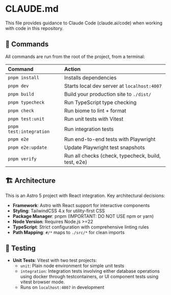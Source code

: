 # CLAUDE.md

This file provides guidance to Claude Code (claude.ai/code) when working with
code in this repository.

## 🧞 Commands

All commands are run from the root of the project, from a terminal:

| Command                 | Action                                              |
| :---------------------- | :-------------------------------------------------- |
| `pnpm install`          | Installs dependencies                               |
| `pnpm dev`              | Starts local dev server at `localhost:4007`         |
| `pnpm build`            | Build your production site to `./dist/`             |
| `pnpm typecheck`        | Run TypeScript type checking                        |
| `pnpm check`            | Run biome to lint + format                          |
| `pnpm test:unit`        | Run unit tests with Vitest                          |
| `pnpm test:integration` | Run integration tests                               |
| `pnpm e2e`              | Run end-to-end tests with Playwright                |
| `pnpm e2e:update`       | Update Playwright test snapshots                    |
| `pnpm verify`           | Run all checks (check, typecheck, build, test, e2e) |

## 🏗️ Architecture

This is an Astro 5 project with React integration. Key architectural decisions:

- **Framework**: Astro with React support for interactive components
- **Styling**: TailwindCSS 4.x for utility-first CSS
- **Package Manager**: pnpm (IMPORTANT: DO NOT USE npm or yarn)
- **Node Version**: Requires Node.js >=22
- **TypeScript**: Strict configuration with comprehensive linting rules
- **Path Mapping**: `#/*` maps to `./src/*` for clean imports

## 🧪 Testing

- **Unit Tests**: Vitest with two test projects:
  - `unit`: Plain node environment for simple unit tests
  - `integration`: Integration tests involving either database operations using
    docker through testcontainers, or UI component tests using vitest browser
    mode.
  - Runs on `localhost:4007` in development
